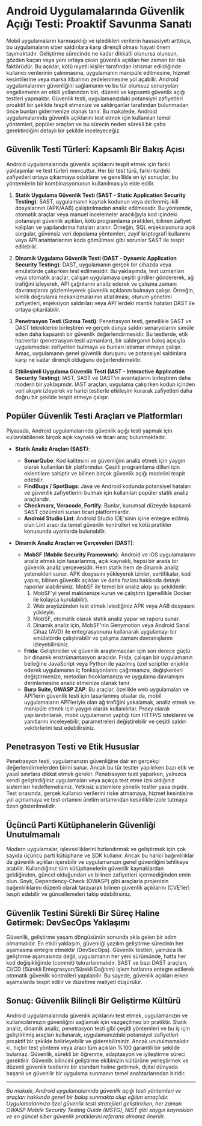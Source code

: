 # Android Uygulamalarında Güvenlik Açığı Testi: Proaktif Savunma Sanatı

Mobil uygulamaların karmaşıklığı ve işledikleri verilerin hassasiyeti arttıkça, bu uygulamaların siber saldırılara karşı dirençli olması hayati önem taşımaktadır. Geliştirme sürecinde ne kadar dikkatli olunursa olunsun, gözden kaçan veya yeni ortaya çıkan güvenlik açıkları her zaman bir risk faktörüdür. Bu açıklar, kötü niyetli kişiler tarafından istismar edildiğinde kullanıcı verilerinin çalınmasına, uygulamanın manipüle edilmesine, hizmet kesintilerine veya marka itibarının zedelenmesine yol açabilir. Android uygulamalarının güvenliğini sağlamanın ve bu tür olumsuz senaryoları engellemenin en etkili yollarından biri, düzenli ve kapsamlı güvenlik açığı testleri yapmaktır. Güvenlik testi, uygulamanızdaki potansiyel zafiyetleri proaktif bir şekilde tespit etmenize ve saldırganlar tarafından bulunmadan önce bunları gidermenize olanak tanır. Bu makalede, Android uygulamalarında güvenlik açıklarını test etmek için kullanılan temel yöntemleri, popüler araçları ve bu sürecin neden sürekli bir çaba gerektirdiğini detaylı bir şekilde inceleyeceğiz.

## Güvenlik Testi Türleri: Kapsamlı Bir Bakış Açısı

Android uygulamalarında güvenlik açıklarını tespit etmek için farklı yaklaşımlar ve test türleri mevcuttur. Her bir test türü, farklı türdeki zafiyetleri ortaya çıkarmaya odaklanır ve genellikle en iyi sonuçlar, bu yöntemlerin bir kombinasyonunun kullanılmasıyla elde edilir.

1.  **Statik Uygulama Güvenlik Testi (SAST - Static Application Security Testing)**:
    SAST, uygulamanın kaynak kodunun veya derlenmiş ikili dosyalarının (APK/AAB) çalıştırılmadan analiz edilmesidir. Bu yöntemde, otomatik araçlar veya manuel incelemeler aracılığıyla kod içindeki potansiyel güvenlik açıkları, kötü programlama pratikleri, bilinen zafiyet kalıpları ve yapılandırma hataları aranır. Örneğin, SQL enjeksiyonuna açık sorgular, güvensiz veri depolama yöntemleri, zayıf kriptografi kullanımı veya API anahtarlarının koda gömülmesi gibi sorunlar SAST ile tespit edilebilir.

2.  **Dinamik Uygulama Güvenlik Testi (DAST - Dynamic Application Security Testing)**:
    DAST, uygulamanın gerçek bir cihazda veya emülatörde çalışırken test edilmesidir. Bu yaklaşımda, test uzmanları veya otomatik araçlar, çalışan uygulamaya çeşitli girdiler göndererek, ağ trafiğini izleyerek, API çağrılarını analiz ederek ve çalışma zamanı davranışlarını gözlemleyerek güvenlik açıklarını bulmaya çalışır. Örneğin, kimlik doğrulama mekanizmalarının atlatılması, oturum yönetimi zafiyetleri, enjeksiyon saldırıları veya API\'lerdeki mantık hataları DAST ile ortaya çıkarılabilir.

3.  **Penetrasyon Testi (Sızma Testi)**:
    Penetrasyon testi, genellikle SAST ve DAST tekniklerini birleştiren ve gerçek dünya saldırı senaryolarını simüle eden daha kapsamlı bir güvenlik değerlendirmesidir. Bu testlerde, etik hackerlar (penetrasyon testi uzmanları), bir saldırganın bakış açısıyla uygulamadaki zafiyetleri bulmaya ve bunları istismar etmeye çalışır. Amaç, uygulamanın genel güvenlik duruşunu ve potansiyel saldırılara karşı ne kadar dirençli olduğunu değerlendirmektir.

4.  **Etkileşimli Uygulama Güvenlik Testi (IAST - Interactive Application Security Testing)**:
    IAST, SAST ve DAST\'ın avantajlarını birleştiren daha modern bir yaklaşımdır. IAST araçları, uygulama çalışırken kodun içinden veri akışını izleyerek ve harici testlerle etkileşim kurarak zafiyetleri daha doğru bir şekilde tespit etmeye çalışır.

## Popüler Güvenlik Testi Araçları ve Platformları

Piyasada, Android uygulamalarında güvenlik açığı testi yapmak için kullanılabilecek birçok açık kaynaklı ve ticari araç bulunmaktadır.

-   **Statik Analiz Araçları (SAST)**:
    *   **SonarQube**: Kod kalitesini ve güvenliğini analiz etmek için yaygın olarak kullanılan bir platformdur. Çeşitli programlama dilleri için eklentilere sahiptir ve bilinen birçok güvenlik açığı modelini tespit edebilir.
    *   **FindBugs / SpotBugs**: Java ve Android kodunda potansiyel hataları ve güvenlik zafiyetlerini bulmak için kullanılan popüler statik analiz araçlarıdır.
    *   **Checkmarx, Veracode, Fortify**: Bunlar, kurumsal düzeyde kapsamlı SAST çözümleri sunan ticari platformlardır.
    *   **Android Studio Lint**: Android Studio IDE\'sinin içine entegre edilmiş olan Lint aracı da temel güvenlik kontrolleri ve kötü pratikler konusunda uyarılarda bulunabilir.

-   **Dinamik Analiz Araçları ve Çerçeveleri (DAST)**:
    *   **MobSF (Mobile Security Framework)**: Android ve iOS uygulamalarını analiz etmek için tasarlanmış, açık kaynaklı, hepsi bir arada bir güvenlik analiz çerçevesidir. Hem statik hem de dinamik analiz yetenekleri sunar. APK dosyasını yükleyerek izinler, sertifikalar, kod yapısı, bilinen güvenlik açıkları ve daha fazlası hakkında detaylı raporlar alabilirsiniz.
        MobSF ile temel bir analiz akışı şu şekildedir:
        1.  MobSF\'yi yerel makinenize kurun ve çalıştırın (genellikle Docker ile kolayca kurulabilir).
        2.  Web arayüzünden test etmek istediğiniz APK veya AAB dosyasını yükleyin.
        3.  MobSF, otomatik olarak statik analiz yapar ve raporu sunar.
        4.  Dinamik analiz için, MobSF\'nin Genymotion veya Android Sanal Cihaz (AVD) ile entegrasyonunu kullanarak uygulamayı bir emülatörde çalıştırabilir ve çalışma zamanı davranışlarını izleyebilirsiniz.
    *   **Frida**: Geliştiriciler ve güvenlik araştırmacıları için son derece güçlü bir dinamik enstrümantasyon aracıdır. Frida, çalışan bir uygulamanın belleğine JavaScript veya Python ile yazılmış özel scriptler enjekte ederek uygulamanın iç fonksiyonlarını çağırmanıza, değişkenleri değiştirmenize, metodları hooklamanıza ve uygulama davranışını derinlemesine analiz etmenize olanak tanır.
    *   **Burp Suite, OWASP ZAP**: Bu araçlar, özellikle web uygulamaları ve API\'lerin güvenlik testi için tasarlanmış olsalar da, mobil uygulamaların API\'leriyle olan ağ trafiğini yakalamak, analiz etmek ve manipüle etmek için yaygın olarak kullanılırlar. Proxy olarak yapılandırılarak, mobil uygulamanın yaptığı tüm HTTP/S isteklerini ve yanıtlarını inceleyebilir, parametreleri değiştirebilir ve çeşitli saldırı vektörlerini test edebilirsiniz.

## Penetrasyon Testi ve Etik Hususlar

Penetrasyon testi, uygulamanızın güvenliğine dair en gerçekçi değerlendirmelerden birini sunar. Ancak bu tür testler yapılırken bazı etik ve yasal sınırlara dikkat etmek gerekir. Penetrasyon testi yaparken, yalnızca kendi geliştirdiğiniz uygulamaları veya açıkça test etme izni aldığınız sistemleri hedeflemelisiniz. Yetkisiz sistemlere yönelik testler yasa dışıdır. Test sırasında, gerçek kullanıcı verilerini riske atmamaya, hizmet kesintisine yol açmamaya ve test ortamını üretim ortamından kesinlikle izole tutmaya özen gösterilmelidir.

## Üçüncü Parti Kütüphanelerin Güvenliği Unutulmamalı

Modern uygulamalar, işlevselliklerini hızlandırmak ve geliştirmek için çok sayıda üçüncü parti kütüphane ve SDK kullanır. Ancak bu harici bağımlılıklar da güvenlik açıkları içerebilir ve uygulamanızın genel güvenliğini tehlikeye atabilir. Kullandığınız tüm kütüphanelerin güvenilir kaynaklardan geldiğinden, güncel olduğundan ve bilinen zafiyetleri içermediğinden emin olun. Snyk, Dependency-Check (OWASP) gibi araçlarla projenizin bağımlılıklarını düzenli olarak tarayarak bilinen güvenlik açıklarını (CVE\'ler) tespit edebilir ve güncellemeleri takip edebilirsiniz.

## Güvenlik Testini Sürekli Bir Süreç Haline Getirmek: DevSecOps Yaklaşımı

Güvenlik, geliştirme yaşam döngüsünün sonunda akla gelen bir adım olmamalıdır. En etkili yaklaşım, güvenliği yazılım geliştirme sürecinin her aşamasına entegre etmektir (DevSecOps). Güvenlik testleri, yalnızca ilk geliştirme aşamasında değil, uygulamanın her yeni sürümünde, hatta her kod değişikliğinde (commit) tekrarlanmalıdır. SAST ve bazı DAST araçları, CI/CD (Sürekli Entegrasyon/Sürekli Dağıtım) işlem hatlarına entegre edilerek otomatik güvenlik kontrolleri yapılabilir. Bu sayede, güvenlik açıkları erken aşamalarda tespit edilir ve düzeltme maliyeti düşürülür.

## Sonuç: Güvenlik Bilinçli Bir Geliştirme Kültürü

Android uygulamalarında güvenlik açıklarını test etmek, uygulamanızın ve kullanıcılarınızın güvenliğini sağlamak için vazgeçilmez bir pratiktir. Statik analiz, dinamik analiz, penetrasyon testi gibi çeşitli yöntemleri ve bu iş için geliştirilmiş araçları kullanarak, uygulamanızdaki potansiyel zafiyetleri proaktif bir şekilde belirleyebilir ve giderebilirsiniz. Ancak unutulmamalıdır ki, hiçbir test yöntemi veya aracı tüm açıkları %100 garantili bir şekilde bulamaz. Güvenlik, sürekli bir öğrenme, adaptasyon ve iyileştirme süreci gerektirir. Güvenlik bilincini geliştirme ekibinizin kültürüne yerleştirmek ve düzenli güvenlik testlerini bir standart haline getirmek, dijital dünyada başarılı ve güvenilir bir uygulama sunmanın temel anahtarlarından biridir.

---

*Bu makale, Android uygulamalarında güvenlik açığı testi yöntemleri ve araçları hakkında genel bir bakış sunmakta olup eğitim amaçlıdır. Uygulamalarınıza özel güvenlik testi stratejileri geliştirirken, her zaman OWASP Mobile Security Testing Guide (MSTG), NIST gibi saygın kaynakları ve en güncel siber güvenlik pratiklerini referans almanız önerilir.* 